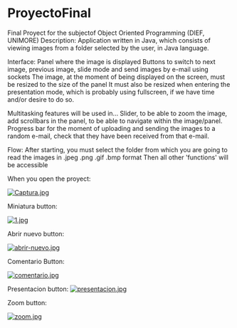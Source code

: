 # ProyectoFinal
Final Proyect for the subjectof Object Oriented Programming (DIEF, UNIMORE)
Description:
Application written in Java, which consists of viewing images from a folder selected by the user, in Java language.

Interface:
Panel where the image is displayed
Buttons to switch to next image, previous image, slide mode and send images by e-mail using sockets
The image, at the moment of being displayed on the screen, must be resized to the size of the panel
It must also be resized when entering the presentation mode, which is probably using fullscreen, if we have time and/or desire to do so.

Multitasking features will be used in...
Slider, to be able to zoom the image, add scrollbars in the panel, to be able to navigate within the image/panel.
Progress bar for the moment of uploading and sending the images to a random e-mail, check that they have been received from that e-mail.

Flow:
After starting, you must select the folder from which you are going to read the images in .jpeg .png .gif .bmp format
Then all other 'functions' will be accessible

When you open the proyect:

[![Captura.jpg](https://i.postimg.cc/9f7RtNbn/Captura.jpg)](https://postimg.cc/rdqwqjv1)

Miniatura button:

[![1.jpg](https://i.postimg.cc/dtsCP6Qh/1.jpg)](https://postimg.cc/pySrKDFv)

Abrir nuevo button:

[![abrir-nuevo.jpg](https://i.postimg.cc/8PZ61vst/abrir-nuevo.jpg)](https://postimg.cc/MvjT5v7Q)

Comentario Button:

[![comentario.jpg](https://i.postimg.cc/g2r6r0Zd/comentario.jpg)](https://postimg.cc/QFGMyhmn)

Presentacion button:
[![presentacion.jpg](https://i.postimg.cc/VkT0tcqt/presentacion.jpg)](https://postimg.cc/Yv6ScZy2)

Zoom button:

[![zoom.jpg](https://i.postimg.cc/mDWcdN62/zoom.jpg)](https://postimg.cc/d7nt3dYz)
